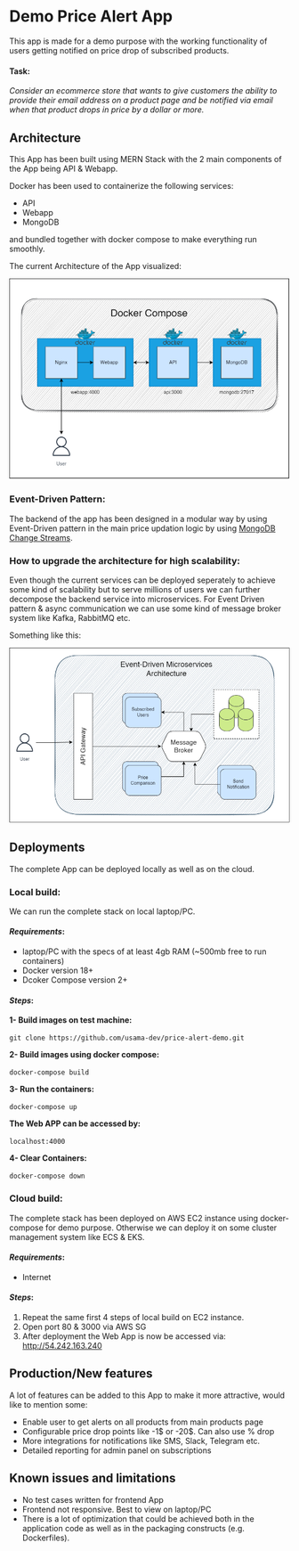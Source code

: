 # Demo Price Alert App
This app is made for a demo purpose with the working functionality of users getting notified on price drop of subscribed products.

#### Task:
*Consider an ecommerce store that wants to give customers the ability to provide their email address on a product page and be notified via email when that product drops in price by a dollar or more.*

## Architecture
This App has been built using MERN Stack with the 2 main components of the App being API & Webapp.

Docker has been used to containerize the following services:
- API
- Webapp
- MongoDB

and bundled together with docker compose to make everything run smoothly.

The current Architecture of the App visualized:

![docker-compose-architecture](images\main.png)

### Event-Driven Pattern:
The backend of the app has been designed in a modular way by using Event-Driven pattern in the main price updation logic by using [MongoDB Change Streams](https://www.mongodb.com/docs/manual/changeStreams/). 

### How to upgrade the architecture for high scalability:
Even though the current services can be deployed seperately to achieve some kind of scalability but to serve millions of users we can further decompose the backend service into microservices. For Event Driven pattern & async communication we can use some kind of message broker system like Kafka, RabbitMQ etc.

Something like this:

![docker-compose-architecture](images\scale.png)

## Deployments
The complete App can be deployed locally as well as on the cloud.

### Local build:
We can run the complete stack on local laptop/PC.

#### *Requirements*:
- laptop/PC with the specs of at least 4gb RAM (~500mb free to run containers)
- Docker version 18+
- Dcoker Compose version 2+

#### *Steps*:

**1- Build images on test machine:**

`git clone https://github.com/usama-dev/price-alert-demo.git`

**2- Build images using docker compose:**

`docker-compose build`

**3- Run the containers:**

`docker-compose up`

**The Web APP can be accessed by:**

`localhost:4000`

**4- Clear Containers:**

`docker-compose down`

### Cloud build:
The complete stack has been deployed on AWS EC2 instance using docker-compose for demo purpose. Otherwise we can deploy it on some cluster management system like ECS & EKS.

#### *Requirements*:
- Internet

#### *Steps*:
1. Repeat the same first 4 steps of local build on EC2 instance.
2. Open port 80 & 3000 via AWS SG
3. After deployment the Web App is now be accessed via: http://54.242.163.240

## Production/New features
A lot of features can be added to this App to make it more attractive, would like to mention some:

- Enable user to get alerts on all products from main products page
- Configurable price drop points like -1$ or -20$. Can also use % drop
- More integrations for notifications like SMS, Slack, Telegram etc.
- Detailed reporting for admin panel on subscriptions

## Known issues and limitations

- No test cases written for frontend App
- Frontend not responsive. Best to view on laptop/PC
- There is a lot of optimization that could be achieved both in the application code as well as in the packaging constructs (e.g. Dockerfiles). 

